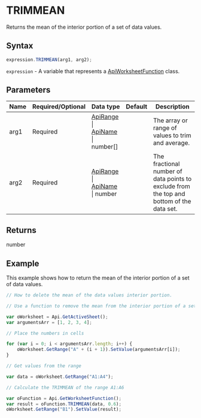# TRIMMEAN

Returns the mean of the interior portion of a set of data values.

## Syntax

```javascript
expression.TRIMMEAN(arg1, arg2);
```

`expression` - A variable that represents a [ApiWorksheetFunction](../ApiWorksheetFunction.md) class.

## Parameters

| **Name** | **Required/Optional** | **Data type** | **Default** | **Description** |
| ------------- | ------------- | ------------- | ------------- | ------------- |
| arg1 | Required | [ApiRange](../../ApiRange/ApiRange.md) \| [ApiName](../../ApiName/ApiName.md) \| number[] |  | The array or range of values to trim and average. |
| arg2 | Required | [ApiRange](../../ApiRange/ApiRange.md) \| [ApiName](../../ApiName/ApiName.md) \| number |  | The fractional number of data points to exclude from the top and bottom of the data set. |

## Returns

number

## Example

This example shows how to return the mean of the interior portion of a set of data values.

```javascript editor-xlsx
// How to delete the mean of the data values interior portion.

// Use a function to remove the mean from the interior portion of a set of data values.

var oWorksheet = Api.GetActiveSheet();
var argumentsArr = [1, 2, 3, 4];

// Place the numbers in cells

for (var i = 0; i < argumentsArr.length; i++) {
    oWorksheet.GetRange("A" + (i + 1)).SetValue(argumentsArr[i]);
}

// Get values from the range

var data = oWorksheet.GetRange("A1:A4");

// Calculate the TRIMMEAN of the range A1:A6

var oFunction = Api.GetWorksheetFunction();
var result = oFunction.TRIMMEAN(data, 0.6);
oWorksheet.GetRange("B1").SetValue(result);

```
